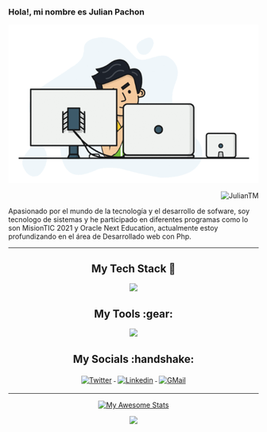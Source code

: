 ### Hola!, mi nombre es Julian Pachon

<p align="center">
  <img src="webbbb.gif" alt="animated" />
</p>
<p align="right"> <img src="https://komarev.com/ghpvc/?username=JulianTM&label=Profile%20views&color=00b3ff&style=plastic" alt="JulianTM" /> </p>

Apasionado por el mundo de la tecnología y el desarrollo de sofware, soy tecnologo de sistemas y he participado en diferentes programas como lo son MisionTIC 2021 y Oracle Next Education, actualmente estoy profundizando en el área de Desarrollado web con Php.

---
<!-- Badges used from https://github.com/klaasnicolaas/ColoredBadges -->
<h2 align="center">My Tech Stack 🧰</h2>

<p align="center">
  <a href="https://skillicons.dev">
    <img src="https://skillicons.dev/icons?i=html,css,javascript,php,mysql,git,bootstrap,tailwind,sass,md,wordpress" />
  </a>
</p
  
---

<h2 align="center">My Tools :gear: </h2>
<p align="center">
  <a href="https://skillicons.dev">
    <img src="https://skillicons.dev/icons?i=bash,gulp,vscode,figma,github,netlify,postman" />
  </a>
</p

---

<h2 align="center">My Socials :handshake: </h2>
<p align="center">
<a href="https://twitter.com/JulianDevz">
<img src="https://raw.githubusercontent.com/klaasnicolaas/ColoredBadges/master/svg/social/twitter.svg" alt="Twitter" style="vertical-align:top; margin:4px">
</a>
<a href="https://www.linkedin.com/in/juliantm/">
<img src="https://raw.githubusercontent.com/klaasnicolaas/ColoredBadges/master/svg/social/linkedin.svg" alt="Linkedin" style="vertical-align:top; margin:4px">
</a>
<a href="mailto:jpachonl99@gmail.com">
<img src="https://raw.githubusercontent.com/klaasnicolaas/ColoredBadges/prod/svg/social/gmail.svg" alt="GMail" style="vertical-align:top; margin:4px">
</a>
</p>

---



<div align="center">

[![My Awesome Stats](https://awesome-github-stats.azurewebsites.net/user-stats/JulianDevz?cardType=level&theme=tokyonight&preferLogin=true)](https://git.io/awesome-stats-card)
  
<img src="https://github-readme-stats.vercel.app/api/top-langs?username=JulianDevz&layout=compact"/>


  
</div>


